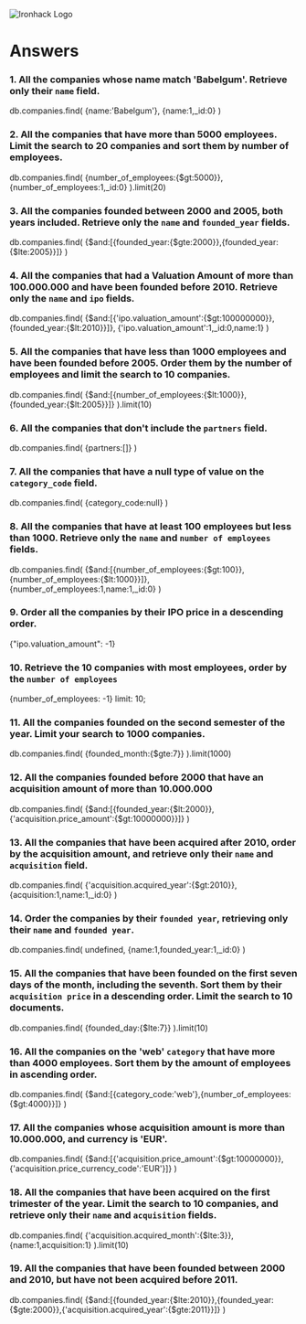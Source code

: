 ![Ironhack Logo](https://i.imgur.com/1QgrNNw.png)

# Answers

### 1. All the companies whose name match 'Babelgum'. Retrieve only their `name` field.

db.companies.find(
  {name:'Babelgum'},
  {name:1,_id:0}
)

### 2. All the companies that have more than 5000 employees. Limit the search to 20 companies and sort them by **number of employees**.

db.companies.find(
  {number_of_employees:{$gt:5000}},
  {number_of_employees:1,_id:0}
).limit(20)

### 3. All the companies founded between 2000 and 2005, both years included. Retrieve only the `name` and `founded_year` fields.

db.companies.find(
  {$and:[{founded_year:{$gte:2000}},{founded_year:{$lte:2005}}]}
)

### 4. All the companies that had a Valuation Amount of more than 100.000.000 and have been founded before 2010. Retrieve only the `name` and `ipo` fields.

db.companies.find(
  {$and:[{'ipo.valuation_amount':{$gt:100000000}},{founded_year:{$lt:2010}}]},
  {'ipo.valuation_amount':1,_id:0,name:1}
)

### 5. All the companies that have less than 1000 employees and have been founded before 2005. Order them by the number of employees and limit the search to 10 companies.

db.companies.find(
  {$and:[{number_of_employees:{$lt:1000}},{founded_year:{$lt:2005}}]}
).limit(10)

### 6. All the companies that don't include the `partners` field.

db.companies.find(
  {partners:[]}
)

### 7. All the companies that have a null type of value on the `category_code` field.

db.companies.find(
  {category_code:null}
)

### 8. All the companies that have at least 100 employees but less than 1000. Retrieve only the `name` and `number of employees` fields.

db.companies.find(
  {$and:[{number_of_employees:{$gt:100}},{number_of_employees:{$lt:1000}}]},
  {number_of_employees:1,name:1,_id:0}
)

### 9. Order all the companies by their IPO price in a descending order.

{"ipo.valuation_amount": -1}

### 10. Retrieve the 10 companies with most employees, order by the `number of employees`

{number_of_employees: -1}
limit: 10;

### 11. All the companies founded on the second semester of the year. Limit your search to 1000 companies.

db.companies.find(
  {founded_month:{$gte:7}}
).limit(1000)

### 12. All the companies founded before 2000 that have an acquisition amount of more than 10.000.000

db.companies.find(
  {$and:[{founded_year:{$lt:2000}},{'acquisition.price_amount':{$gt:10000000}}]}
)

### 13. All the companies that have been acquired after 2010, order by the acquisition amount, and retrieve only their `name` and `acquisition` field.

db.companies.find(
  {'acquisition.acquired_year':{$gt:2010}},
  {acquisition:1,name:1,_id:0}
)

### 14. Order the companies by their `founded year`, retrieving only their `name` and `founded year`.

db.companies.find(
  undefined,
  {name:1,founded_year:1,_id:0}
)
### 15. All the companies that have been founded on the first seven days of the month, including the seventh. Sort them by their `acquisition price` in a descending order. Limit the search to 10 documents.

db.companies.find(
  {founded_day:{$lte:7}}
).limit(10)

### 16. All the companies on the 'web' `category` that have more than 4000 employees. Sort them by the amount of employees in ascending order.

db.companies.find(
  {$and:[{category_code:'web'},{number_of_employees:{$gt:4000}}]}
)

### 17. All the companies whose acquisition amount is more than 10.000.000, and currency is 'EUR'.

db.companies.find(
  {$and:[{'acquisition.price_amount':{$gt:10000000}},{'acquisition.price_currency_code':'EUR'}]}
)

### 18. All the companies that have been acquired on the first trimester of the year. Limit the search to 10 companies, and retrieve only their `name` and `acquisition` fields.

db.companies.find(
  {'acquisition.acquired_month':{$lte:3}},
  {name:1,acquisition:1}
).limit(10)

### 19. All the companies that have been founded between 2000 and 2010, but have not been acquired before 2011.

db.companies.find(
  {$and:[{founded_year:{$lte:2010}},{founded_year:{$gte:2000}},{'acquisition.acquired_year':{$gte:2011}}]}
)

